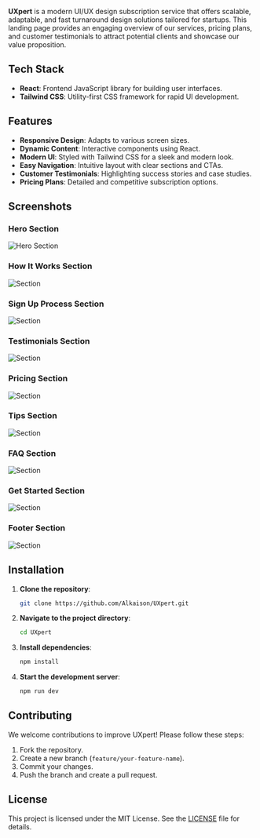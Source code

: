 


**UXpert** is a modern UI/UX design subscription service that offers scalable, adaptable, and fast turnaround design solutions tailored for startups. This landing page provides an engaging overview of our services, pricing plans, and customer testimonials to attract potential clients and showcase our value proposition.


## Tech Stack

- **React**: Frontend JavaScript library for building user interfaces.
- **Tailwind CSS**: Utility-first CSS framework for rapid UI development.

## Features

- **Responsive Design**: Adapts to various screen sizes.
- **Dynamic Content**: Interactive components using React.
- **Modern UI**: Styled with Tailwind CSS for a sleek and modern look.
- **Easy Navigation**: Intuitive layout with clear sections and CTAs.
- **Customer Testimonials**: Highlighting success stories and case studies.
- **Pricing Plans**: Detailed and competitive subscription options.

## Screenshots

### Hero Section

![Hero Section](https://i.postimg.cc/yNPBW7nQ/uxpert-home.png)

### How It Works Section

![ Section](https://i.postimg.cc/YCQtK6Fw/uxpert-operations.png)

### Sign Up Process Section

![ Section](https://i.postimg.cc/fTGMr2JK/uxpert-signup.png)

### Testimonials Section

![ Section](https://i.postimg.cc/bv8pzZ0S/uxpert-testimonial.png)

### Pricing Section

![ Section](https://i.postimg.cc/Y0Vtk88t/uxpert-pricing.png)

### Tips Section

![ Section](https://i.postimg.cc/tRmqhCb8/uxpert-tips.png)

### FAQ Section

![ Section](https://i.postimg.cc/Y0jtJT6X/uxpert-faq.png)

### Get Started Section

![ Section](https://i.postimg.cc/X7GVxS7q/uxpert-connect.png)

### Footer Section

![ Section](https://i.postimg.cc/63WWh8yx/uxpert-footer.png)

## Installation

1. **Clone the repository**:

   ```bash
   git clone https://github.com/Alkaison/UXpert.git
   ```

2. **Navigate to the project directory**:

   ```bash
   cd UXpert
   ```

3. **Install dependencies**:

   ```bash
   npm install
   ```

4. **Start the development server**:
   ```bash
   npm run dev
   ```

## Contributing

We welcome contributions to improve UXpert! Please follow these steps:

1. Fork the repository.
2. Create a new branch (`feature/your-feature-name`).
3. Commit your changes.
4. Push the branch and create a pull request.

## License

This project is licensed under the MIT License. See the [LICENSE](LICENSE) file for details.
